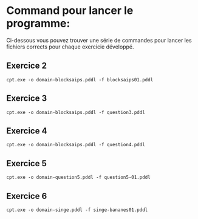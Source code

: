# Command pour lancer le programme:

Ci-dessous vous pouvez trouver une série de commandes pour lancer les fichiers corrects pour chaque exercicie développé.

## Exercice 2
```
cpt.exe -o domain-blocksaips.pddl -f blocksaips01.pddl
```

## Exercice 3
```
cpt.exe -o domain-blocksaips.pddl -f question3.pddl
```

## Exercice 4
```
cpt.exe -o domain-blocksaips.pddl -f question4.pddl
```

## Exercice 5
```
cpt.exe -o domain-question5.pddl -f question5-01.pddl
```


## Exercice 6
```
cpt.exe -o domain-singe.pddl -f singe-bananes01.pddl
```
